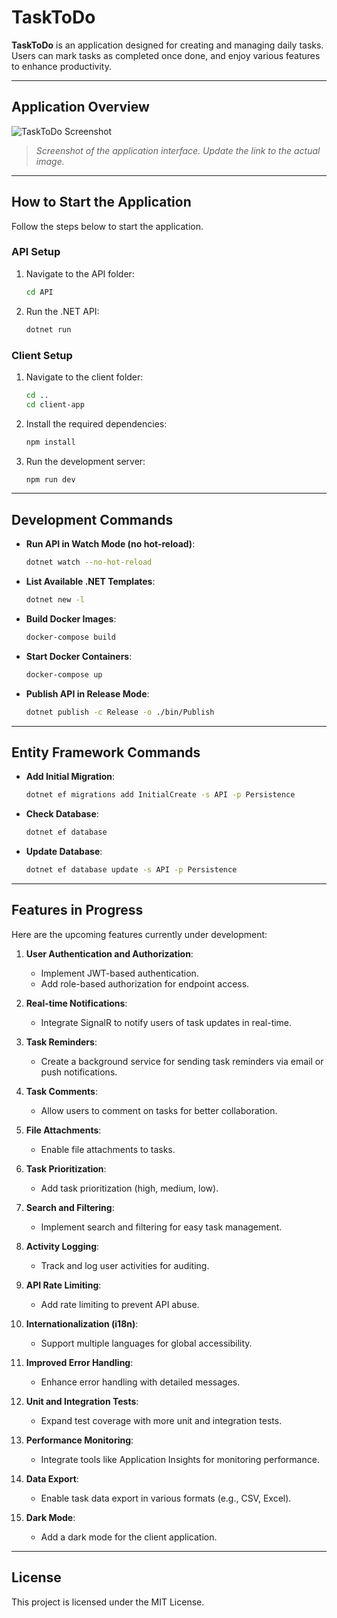 # TaskToDo

**TaskToDo** is an application designed for creating and managing daily tasks. Users can mark tasks as completed once done, and enjoy various features to enhance productivity.

---

## Application Overview

![TaskToDo Screenshot](./path-to-screenshot.png)

> *Screenshot of the application interface. Update the link to the actual image.*

---

## How to Start the Application

Follow the steps below to start the application.

### API Setup
1. Navigate to the API folder:
   ```bash
   cd API
   ```
2. Run the .NET API:
   ```bash
   dotnet run
   ```

### Client Setup
1. Navigate to the client folder:
   ```bash
   cd ..
   cd client-app
   ```
2. Install the required dependencies:
   ```bash
   npm install
   ```
3. Run the development server:
   ```bash
   npm run dev
   ```

---

## Development Commands

- **Run API in Watch Mode (no hot-reload)**:
  ```bash
  dotnet watch --no-hot-reload
  ```

- **List Available .NET Templates**:
  ```bash
  dotnet new -l
  ```

- **Build Docker Images**:
  ```bash
  docker-compose build
  ```

- **Start Docker Containers**:
  ```bash
  docker-compose up
  ```

- **Publish API in Release Mode**:
  ```bash
  dotnet publish -c Release -o ./bin/Publish
  ```

---

## Entity Framework Commands

- **Add Initial Migration**:
  ```bash
  dotnet ef migrations add InitialCreate -s API -p Persistence
  ```

- **Check Database**:
  ```bash
  dotnet ef database
  ```

- **Update Database**:
  ```bash
  dotnet ef database update -s API -p Persistence
  ```

---

## Features in Progress

Here are the upcoming features currently under development:

1. **User Authentication and Authorization**:
   - Implement JWT-based authentication.
   - Add role-based authorization for endpoint access.

2. **Real-time Notifications**:
   - Integrate SignalR to notify users of task updates in real-time.

3. **Task Reminders**:
   - Create a background service for sending task reminders via email or push notifications.

4. **Task Comments**:
   - Allow users to comment on tasks for better collaboration.

5. **File Attachments**:
   - Enable file attachments to tasks.

6. **Task Prioritization**:
   - Add task prioritization (high, medium, low).

7. **Search and Filtering**:
   - Implement search and filtering for easy task management.

8. **Activity Logging**:
   - Track and log user activities for auditing.

9. **API Rate Limiting**:
   - Add rate limiting to prevent API abuse.

10. **Internationalization (i18n)**:
    - Support multiple languages for global accessibility.

11. **Improved Error Handling**:
    - Enhance error handling with detailed messages.

12. **Unit and Integration Tests**:
    - Expand test coverage with more unit and integration tests.

13. **Performance Monitoring**:
    - Integrate tools like Application Insights for monitoring performance.

14. **Data Export**:
    - Enable task data export in various formats (e.g., CSV, Excel).

15. **Dark Mode**:
    - Add a dark mode for the client application.

---

## License

This project is licensed under the MIT License.
